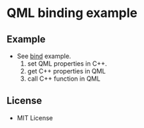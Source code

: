 # QML binding example

## Example
- See [bind](bind/) example.
	1. set QML properties in C++.
	2. get C++ properties in QML
	3. call C++ function in QML

## License
- MIT License

